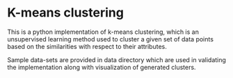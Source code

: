 # K-means clustering

This is a python implementation of k-means clustering, which is an unsupervised
learning method used to cluster a given set of data points based on the similarities
with respect to their attributes. 

Sample data-sets are provided in data directory which are used in validating
the implementation along with visualization of generated clusters.
